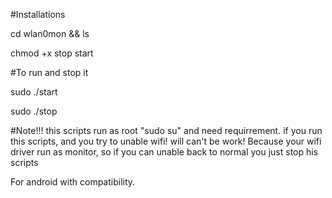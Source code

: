 #Installations

cd wlan0mon && ls

chmod +x stop start

#To run and stop it

sudo ./start

sudo ./stop

#Note!!! this scripts run as root "sudo su" and need requirrement.
if you run this scripts, and you try to unable wifi! will can't be work! 
Because your wifi driver run as monitor, so if you can unable back to normal
you just stop his scripts

For android with compatibility.

